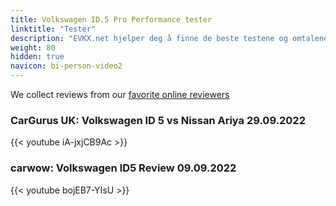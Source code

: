 ```yaml
---
title: Volkswagen ID.5 Pro Performance tester
linktitle: "Tester"
description: "EVKX.net hjelper deg å finne de beste testene og omtalene av denne modellen. "
weight: 80
hidden: true
navicon: bi-person-video2
---
```

We collect reviews from our [favorite online reviewers](/guides/evreviewers/)

### CarGurus UK: Volkswagen ID 5 vs Nissan Ariya 29.09.2022

{{< youtube iA-jxjCB9Ac >}}

### carwow: Volkswagen ID5 Review 09.09.2022

{{< youtube bojEB7-YIsU >}}

